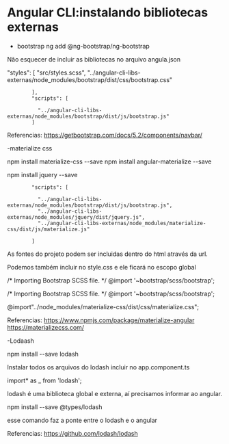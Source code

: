 ﻿# Angular CLI:instalando bibliotecas externas

- bootstrap
ng add @ng-bootstrap/ng-bootstrap

Não esquecer de incluir as bibliotecas no arquivo angula.json

"styles": [
              "src/styles.scss",
              "../angular-cli-libs-externas/node_modules/bootstrap/dist/css/bootstrap.css"

            ],
            "scripts": [

              "../angular-cli-libs-externas/node_modules/bootstrap/dist/js/bootstrap.js"
            ]

Referencias: https://getbootstrap.com/docs/5.2/components/navbar/


-materialize css

npm install materialize-css --save
npm install angular-materialize --save

npm install jquery --save

            "scripts": [

              "../angular-cli-libs-externas/node_modules/bootstrap/dist/js/bootstrap.js",
              "../angular-cli-libs-externas/node_modules/jquery/dist/jquery.js",
              "../angular-cli-libs-externas/node_modules/materialize-css/dist/js/materialize.js"

            ]
     

As fontes do projeto podem ser incluidas dentro do html através da url.


Podemos também incluir no style.css e ele ficará no escopo global

/* Importing Bootstrap SCSS file. */
@import '~bootstrap/scss/bootstrap';

/* Importing Bootstrap SCSS file. */
@import '~bootstrap/scss/bootstrap';


@import"../node_modules/materialize-css/dist/css/materialize.css";





Referencias: https://www.npmjs.com/package/materialize-angular
            https://materializecss.com/

-Lodaash

 npm install --save lodash


Instalar todos os arquivos do lodash  incluir no app.component.ts

import* as _ from 'lodash';

lodash é uma biblioteca global e externa, aí precisamos informar ao angular.

 npm install --save @types/lodash

 esse comando faz a ponte entre o lodash e o angular


Referencias: https://github.com/lodash/lodash
